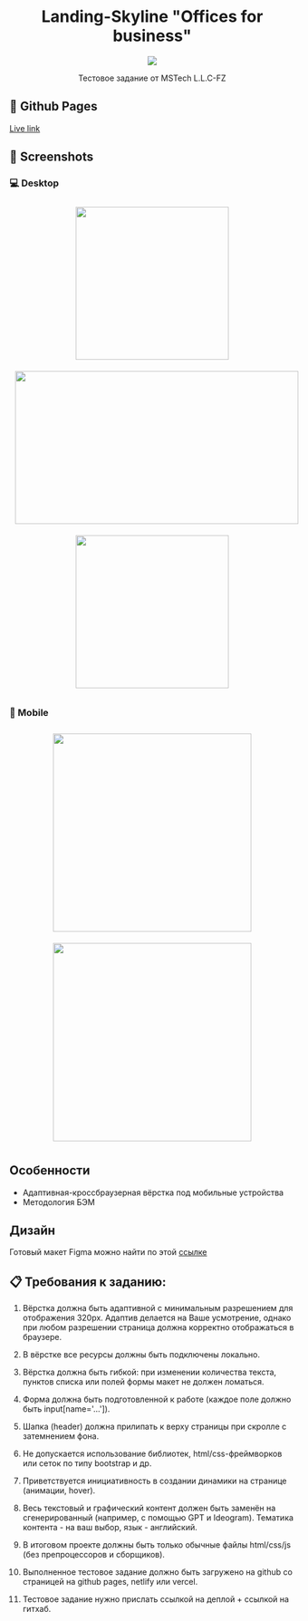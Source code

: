 <h1 align="center">Landing-Skyline "Offices for business"</h1>

<p align="center">
    <a href="https://skillicons.dev">
        <img src="https://skillicons.dev/icons?i=html,css,js" />
    </a>
</p>

<p align="center">Тестовое задание от MSTech L.L.C-FZ</p>

## 🔗 Github Pages

[Live link](https://alpha3625.github.io/landing-skyline/)

## 📸 Screenshots

### 💻 Desktop
<div align="center">
    <img height="270px" src="https://github.com/user-attachments/assets/8857e7cc-f07f-4811-b0e8-cb34c2c41473" style="margin: 10px;" />
    <img width="500px" height="270px" src="https://github.com/user-attachments/assets/d681fb19-5d04-4f30-8cc5-5363db542349" style="margin: 10px;" />
    <img height="270px" src="https://github.com/user-attachments/assets/86e9f76f-8b99-46f6-86bd-40688f1f06c1" style="margin: 10px;" />
</div>

### 📱 Mobile
<div align="center">
    <img height="350px" src="https://github.com/user-attachments/assets/1b126df0-6812-4821-b547-ff097b4a23c0" style="margin: 10px;" />
    <img height="350px" src="https://github.com/user-attachments/assets/9d3fc002-7683-4b49-bacd-ef99066a3742" style="margin: 10px;" />
</div>

## Особенности
- Адаптивная-кроссбраузерная вёрстка под мобильные устройства
- Методология БЭМ

## Дизайн
Готовый макет Figma можно найти по этой [ссылке](https://www.figma.com/design/WWjwbf2xzFpFJMyItvWUce/%D0%BC%D0%B0%D0%BA%D0%B5%D1%82?node-id=65-571&t=UMVn15YqxmOtKTmp-0)

## 📋 Требования к заданию:

1. Вёрстка должна быть адаптивной с минимальным разрешением для отображения 320px. Адаптив делается на Ваше усмотрение, однако при любом разрешении страница должна корректно отображаться в браузере.

2. В вёрстке все ресурсы должны быть подключены локально.

3. Вёрстка должна быть гибкой: при изменении количества текста, пунктов списка или полей формы макет не должен ломаться.

4. Форма должна быть подготовленной к работе (каждое поле должно быть input[name='...']).

5. Шапка (header) должна прилипать к верху страницы при скролле c затемнением фона.

6. Не допускается использование библиотек, html/css-фреймворков или сеток по типу bootstrap и др.

7. Приветствуется инициативность в создании динамики на странице (анимации, hover).

8. Весь текстовый и графический контент должен быть заменён на сгенерированный (например, с помощью GPT и Ideogram). Тематика контента - на ваш выбор, язык - английский.

9. В итоговом проекте должны быть только обычные файлы html/css/js (без препроцессоров и сборщиков).

10. Выполненное тестовое задание должно быть загружено на github со страницей на github pages, netlify или vercel.

11. Тестовое задание нужно прислать ссылкой на деплой + ссылкой на гитхаб.

